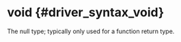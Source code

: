 void {#driver_syntax_void}
==========================
The null type; typically only used for a function return type.
